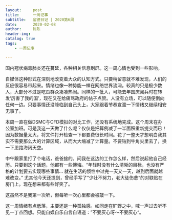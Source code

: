 ```yaml
---
layout:     post
title:      一周记事
subtitle:   留德日记 | 2020第6周
date:       2020-02-08
author:     陈陈
header-img: 
catalog: true
tags:
    - 一周记事

---
```


国内冠状病毒肺炎还在蔓延，各种相关信息刷屏。这一周心情也受到一些影响。

自媒体这种形式在深刻地改变着大众的认知方式。只要稍留意就不难发现，人们的反应很容易带起来。情绪也像一种势能一样在网络世界流淌。较真的只是极少数人，大部分不过是吃瓜群众凑凑热闹。同样的一批人，可能去年国庆阅兵时在转发‘厉害了我的国’，现在又在给痛骂政府的帖子点赞。人没有立场，可以随便倒向任何一边。只要事情还没降临到自己头上，大家跟着节奏宣泄一下情绪又继续相安无事了。

本周一直在做DSMC与CFD模拟的对比工作，还没有系统地完成。这个周末在办公室加班。可是我这一天做了什么呢？仅仅是把算例减了一半面积重新提交而已！因为数据量太大，将文件打开检查一下都要费很长时间。花了一整天才想明白我其实不需要那么大的计算区域，从而大大缩减了计算量。不要钻到牛角尖里去了，换一下思路海阔天空。

中午跟家里打了个电话，爸爸接的。问我在这边的工作怎么样，然后说起他自己经历。只要到这个话题，他都有一些懊悔。“年轻时没有什么清晰的目标，也没有严格的计划要去实现哪些事情... 就在生活的惯性中过完一天又一天，越到后面就越难改变。” 尤其他今天还提到，曾经手写了”少壮不努力，老大徒伤悲“的对联贴在房门上。现在想来都有些好笑了。

这虽然不是我第一次听，但每听一次心里都会被敲一下。

这一周情绪有点低落，主要还是一种孤独感。如同走在旷野之中，喊一声过去听不见一丁点回想。只能自娱自乐自言自语道：”不要灰心呀～不要灰心“。
